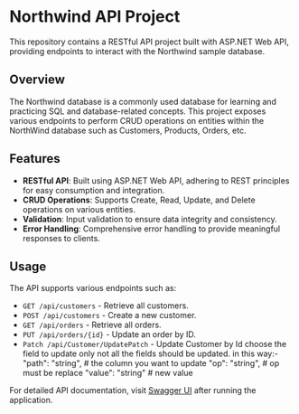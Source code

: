 # Northwind API Project

This repository contains a RESTful API project built with ASP.NET Web API, providing endpoints to interact with the Northwind sample database.

## Overview

The Northwind database is a commonly used database for learning and practicing SQL and database-related concepts. This project exposes various endpoints to perform CRUD operations on entities within the NorthWind database such as Customers, Products, Orders, etc.

## Features

- **RESTful API**: Built using ASP.NET Web API, adhering to REST principles for easy consumption and integration.
- **CRUD Operations**: Supports Create, Read, Update, and Delete operations on various entities.
- **Validation**: Input validation to ensure data integrity and consistency.
- **Error Handling**: Comprehensive error handling to provide meaningful responses to clients.
## Usage
The API supports various endpoints such as:

- `GET /api/customers` - Retrieve all customers.
- `POST /api/customers` - Create a new customer.
- `GET /api/orders` - Retrieve all orders.
- `PUT /api/orders/{id}` - Update an order by ID.
- `Patch /api/Customer/UpdatePatch` - Update Customer by Id choose the field to update only not all the fields should be updated. in this way:- 
"path": "string", # the column you want to update
"op": "string", # op must be replace
"value": "string"  # new value

For detailed API documentation, visit [Swagger UI](https://learn.microsoft.com/en-us/aspnet/core/tutorials/first-web-api?view=aspnetcore-8.0) after running the application.
